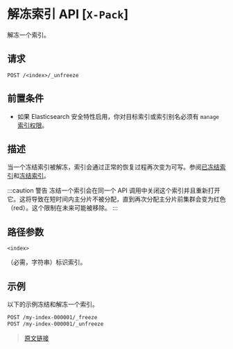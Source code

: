 # 解冻索引 API [`X-Pack`]

解冻一个索引。

## 请求

`POST /<index>/_unfreeze`

## 前置条件

- 如果 Elasticsearch 安全特性启用，你对目标索引或索引别名必须有 `manage` [索引权限](/secure_the_elastic_statck/user_authorization/security_privileges#索引权限)。

## 描述

当一个冻结索引被解冻，索引会通过正常的恢复过程再次变为可写。参阅[已冻结索引](/frozen_indices/frozen_indices)和[冻结索引](/rest_apis/index_apis/freeze_index)。

:::caution 警告
冻结一个索引会在同一个 API 调用中关闭这个索引并且重新打开它。这将导致在短时间内主分片不被分配，直到再次分配主分片前集群会变为红色（red）。这个限制在未来可能被移除。
:::

## 路径参数

`<index>`

（必需，字符串）标识索引。

## 示例

以下的示例冻结和解冻一个索引。

```bash
POST /my-index-000001/_freeze
POST /my-index-000001/_unfreeze
```

> [原文链接](https://www.elastic.co/guide/en/elasticsearch/reference/current/unfreeze-index-api.html)
